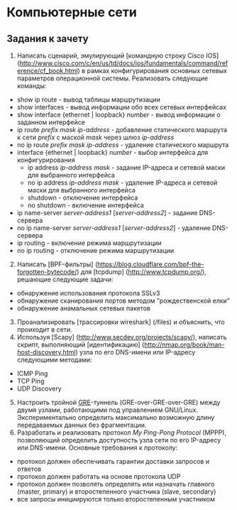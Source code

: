 # Компьютерные сети

## Задания к зачету

1. Написать сценарий, эмулирующий [командную строку Cisco IOS] (http://www.cisco.com/c/en/us/td/docs/ios/fundamentals/command/reference/cf_book.html) в рамках конфигурирования основных сетевых параметров операционной системы. Реализовать следующие команды:
  * show ip route - вывод таблицы маршрутизации
  * show interfaces - вывод информации обо всех сетевых интерфейсах
  * show interface {ethernet | loopback} *number* -  вывод информации о заданном интерфейсе 
  * ip route *prefix* *mask* *ip-address* - добавление статического маршрута к сети *prefix* с маской *mask* через шлюз *ip-address*
  * no ip route *prefix* *mask* *ip-address* - удаление статического маршрута
  * interface {ethernet | loopback} *number* - выбор интерфейса для конфигурирования
    * ip address *ip-address* *mask* - задание IP-адреса и сетевой маски для выбранного интерфейса
    * no ip address *ip-address* *mask* - удаление IP-адреса и сетевой маски для выбранного интерфейса 
    * shutdown - отключение интерфейса
    * no shutdown - включение интерфейса
  * ip name-server *server-address1* [*server-address2*] - задание DNS-сервера
  * no ip name-server *server-address1* [*server-address2*] - удаление DNS-сервера
 * ip routing - включение режима маршрутизации 
 * no ip routing - отключение режима маршрутизации
2. Написать [BPF-фильтры] (https://blog.cloudflare.com/bpf-the-forgotten-bytecode/) для [tcpdump] (http://www.tcpdump.org/), решающие следующие задачи:
 * обнаружение использования протокола SSLv3
 * обнаружение сканирования портов методом "рождественской елки"
 * обнаружение анамальных сетевых пакетов
3. Проанализировать [трассировки wireshark] (/files) и объяснить, что проиходит в сети.
4. Используя [Scapy] (http://www.secdev.org/projects/scapy/), написать скрипт, выполняющий [идентификацию] (http://nmap.org/book/man-host-discovery.html) узла по его DNS-имени или IP-адресу следующими методами:
  * ICMP Ping
  * TCP Ping
  * UDP Discovery
5. Настроить тройной [GRE](http://en.wikipedia.org/wiki/Generic_Routing_Encapsulation)-туннель (GRE-over-GRE-over-GRE) между двумя узлами, работающими под управлением GNU/Linux. Экспериментально определить максимально возможную длину передаваемых данных без фрагментации.
6. Разработать и реализовать протокол *My Ping-Pong Protocol* (MPPP), позволяющий определить доступность узла сети по его IP-адресу или DNS-имени. Основные требования к протоколу:
  * протокол должен обеспечивать гарантии доставки запросов и ответов
  * протокол должен работать на основе протокола UDP
  * протокол должен позволять определять или назначать главного (master, primary) и второстепенного участника (slave, secondary)
  * все запросы инициируются только второстепенным участником
